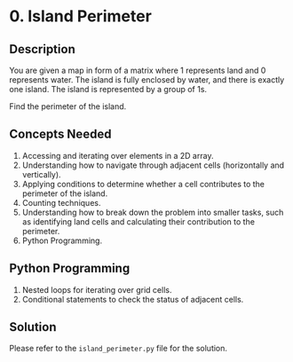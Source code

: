 # 0. Island Perimeter

## Description

You are given a map in form of a matrix where 1 represents land and 0 represents water. The island is fully enclosed by water, and there is exactly one island. The island is represented by a group of 1s.

Find the perimeter of the island.

## Concepts Needed

1. Accessing and iterating over elements in a 2D array.
2. Understanding how to navigate through adjacent cells (horizontally and vertically).
3. Applying conditions to determine whether a cell contributes to the perimeter of the island.
4. Counting techniques.
5. Understanding how to break down the problem into smaller tasks, such as identifying land cells and calculating their contribution to the perimeter.
6. Python Programming.

## Python Programming

1. Nested loops for iterating over grid cells.
2. Conditional statements to check the status of adjacent cells.

## Solution

Please refer to the `island_perimeter.py` file for the solution.
